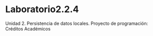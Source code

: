 # Laboratorio2.2.4
Unidad 2. Persistencia de datos locales. Proyecto de programación: Créditos Académicos
